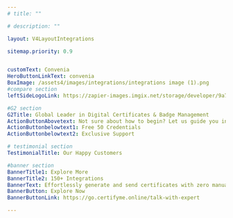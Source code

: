 ```yaml
---
# title: ""

# description: ""

layout: V4LayoutIntegrations

sitemap.priority: 0.9


customText: Convenia
HeroButtonLinkText: convenia
BoxImage: /assets4/images/integrations/integrations image (1).png
#compare section
leftSideLogoLink: https://zapier-images.imgix.net/storage/developer/9a708b10bc403ef2df3765f32b31eb54_3.png?auto=format&ixlib=react-9.8.0&fit=crop&q=50&w=60&h=60&dpr=1

#G2 section
G2Title: Global Leader in Digital Certificates & Badge Management
ActionButtonAbovetext: Not sure about how to begin? Let us guide you in the right direction!
ActionButtonbelowtext1: Free 50 Credentials
ActionButtonbelowtext2: Exclusive Support

# testimonial section
TestimonialTitle: Our Happy Customers   

#banner section
BannerTitle1: Explore More
BannerTitle2: 150+ Integrations
BannerText: Effortlessly generate and send certificates with zero manual intervention using the most advanced digital credential management software of 2023.
BannerButton: Explore Now
BannerButtonLink: https://go.certifyme.online/talk-with-expert

---
```



